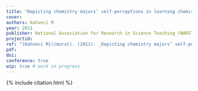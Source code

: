 ```yaml
---
title: "Depicting chemistry majors’ self-perceptions in learning chemistry"
cover:
authors: Kahveci M
year: 2011
publisher: National Association for Research in Science Teaching (NARST)
projectid:
ref: "[Kahveci M](/murat). (2011). _Depicting chemistry majors’ self-perceptions in learning chemistry_. Paper presented at the National Association for Research in Science Teaching (NARST). Orlando, FL, USA. April 3 - 6, 2011."
pdf:
doi:
conference: true
wip: true # work in progress 
---
```


{% include citation.html %}
